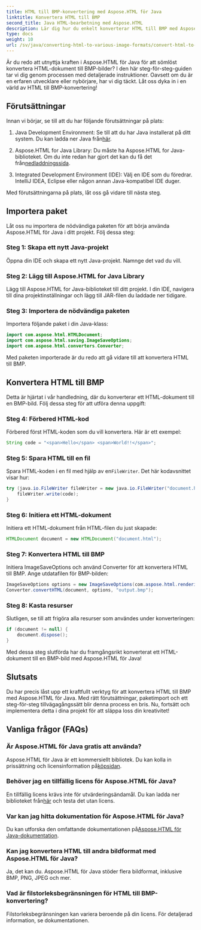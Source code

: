 ```yaml
---
title: HTML till BMP-konvertering med Aspose.HTML för Java
linktitle: Konvertera HTML till BMP
second_title: Java HTML-bearbetning med Aspose.HTML
description: Lär dig hur du enkelt konverterar HTML till BMP med Aspose.HTML för Java. En steg-för-steg-guide med förutsättningar och paketimport. Utforska nu!
type: docs
weight: 10
url: /sv/java/converting-html-to-various-image-formats/convert-html-to-bmp/
---
```


Är du redo att utnyttja kraften i Aspose.HTML för Java för att sömlöst konvertera HTML-dokument till BMP-bilder? I den här steg-för-steg-guiden tar vi dig genom processen med detaljerade instruktioner. Oavsett om du är en erfaren utvecklare eller nybörjare, har vi dig täckt. Låt oss dyka in i en värld av HTML till BMP-konvertering!

## Förutsättningar

Innan vi börjar, se till att du har följande förutsättningar på plats:

1.  Java Development Environment: Se till att du har Java installerat på ditt system. Du kan ladda ner Java från[här](https://www.java.com/download/).

2.  Aspose.HTML for Java Library: Du måste ha Aspose.HTML for Java-biblioteket. Om du inte redan har gjort det kan du få det från[nedladdningssida](https://releases.aspose.com/html/java/).

3. Integrated Development Environment (IDE): Välj en IDE som du föredrar. IntelliJ IDEA, Eclipse eller någon annan Java-kompatibel IDE duger.

Med förutsättningarna på plats, låt oss gå vidare till nästa steg.

## Importera paket

Låt oss nu importera de nödvändiga paketen för att börja använda Aspose.HTML för Java i ditt projekt. Följ dessa steg:

### Steg 1: Skapa ett nytt Java-projekt

Öppna din IDE och skapa ett nytt Java-projekt. Namnge det vad du vill.

### Steg 2: Lägg till Aspose.HTML for Java Library

Lägg till Aspose.HTML for Java-biblioteket till ditt projekt. I din IDE, navigera till dina projektinställningar och lägg till JAR-filen du laddade ner tidigare.

### Steg 3: Importera de nödvändiga paketen

Importera följande paket i din Java-klass:

```java
import com.aspose.html.HTMLDocument;
import com.aspose.html.saving.ImageSaveOptions;
import com.aspose.html.converters.Converter;
```

Med paketen importerade är du redo att gå vidare till att konvertera HTML till BMP.

## Konvertera HTML till BMP

Detta är hjärtat i vår handledning, där du konverterar ett HTML-dokument till en BMP-bild. Följ dessa steg för att utföra denna uppgift:

### Steg 4: Förbered HTML-kod

Förbered först HTML-koden som du vill konvertera. Här är ett exempel:

```java
String code = "<span>Hello</span> <span>World!!</span>";
```

### Steg 5: Spara HTML till en fil

Spara HTML-koden i en fil med hjälp av en`FileWriter`. Det här kodavsnittet visar hur:

```java
try (java.io.FileWriter fileWriter = new java.io.FileWriter("document.html")) {
    fileWriter.write(code);
}
```

### Steg 6: Initiera ett HTML-dokument

Initiera ett HTML-dokument från HTML-filen du just skapade:

```java
HTMLDocument document = new HTMLDocument("document.html");
```

### Steg 7: Konvertera HTML till BMP

Initiera ImageSaveOptions och använd Converter för att konvertera HTML till BMP. Ange utdatafilen för BMP-bilden:

```java
ImageSaveOptions options = new ImageSaveOptions(com.aspose.html.rendering.image.ImageFormat.Bmp);
Converter.convertHTML(document, options, "output.bmp");
```

### Steg 8: Kasta resurser

Slutligen, se till att frigöra alla resurser som användes under konverteringen:

```java
if (document != null) {
    document.dispose();
}
```

Med dessa steg slutförda har du framgångsrikt konverterat ett HTML-dokument till en BMP-bild med Aspose.HTML för Java!

## Slutsats

Du har precis låst upp ett kraftfullt verktyg för att konvertera HTML till BMP med Aspose.HTML för Java. Med rätt förutsättningar, paketimport och ett steg-för-steg tillvägagångssätt blir denna process en bris. Nu, fortsätt och implementera detta i dina projekt för att släppa loss din kreativitet!

## Vanliga frågor (FAQs)

### Är Aspose.HTML för Java gratis att använda?
 Aspose.HTML för Java är ett kommersiellt bibliotek. Du kan kolla in prissättning och licensinformation på[köpsidan](https://purchase.aspose.com/buy).

### Behöver jag en tillfällig licens för Aspose.HTML för Java?
 En tillfällig licens krävs inte för utvärderingsändamål. Du kan ladda ner biblioteket från[här](https://releases.aspose.com/) och testa det utan licens.

### Var kan jag hitta dokumentation för Aspose.HTML för Java?
 Du kan utforska den omfattande dokumentationen på[Aspose.HTML för Java-dokumentation](https://reference.aspose.com/html/java/).

### Kan jag konvertera HTML till andra bildformat med Aspose.HTML för Java?
Ja, det kan du. Aspose.HTML för Java stöder flera bildformat, inklusive BMP, PNG, JPEG och mer.

### Vad är filstorleksbegränsningen för HTML till BMP-konvertering?
Filstorleksbegränsningen kan variera beroende på din licens. För detaljerad information, se dokumentationen.